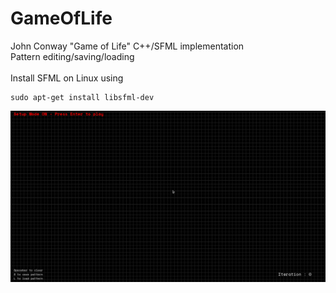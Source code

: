 # GameOfLife

John Conway "Game of Life" C++/SFML implementation <br />
Pattern editing/saving/loading<br /> <br />
Install SFML on Linux using
```
sudo apt-get install libsfml-dev
```
![alt-text](https://github.com/thibaultmougin/GameOfLife/blob/main/demo.gif)
